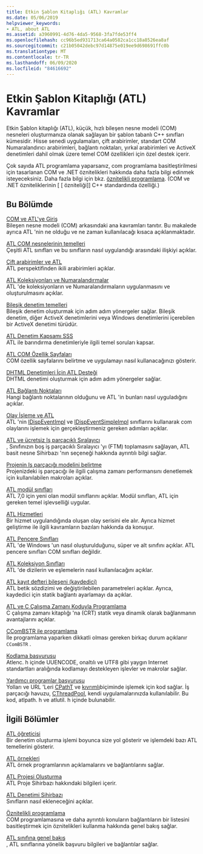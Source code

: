 ```yaml
---
title: Etkin Şablon Kitaplığı (ATL) Kavramlar
ms.date: 05/06/2019
helpviewer_keywords:
- ATL, about ATL
ms.assetid: a3960991-4d76-4da5-9568-3fa7fde53ff4
ms.openlocfilehash: cc96b5ed931713ca64a0582ca1cc18a8526ea8af
ms.sourcegitcommit: c21b05042debc97d14875e019ee9d698691ffc0b
ms.translationtype: MT
ms.contentlocale: tr-TR
ms.lasthandoff: 06/09/2020
ms.locfileid: "84616692"
---
```

# <a name="active-template-library-atl-concepts"></a>Etkin Şablon Kitaplığı (ATL) Kavramlar

Etkin Şablon kitaplığı (ATL), küçük, hızlı bileşen nesne modeli (COM) nesneleri oluşturmanıza olanak sağlayan bir şablon tabanlı C++ sınıfları kümesidir. Hisse senedi uygulamaları, çift arabirimler, standart COM Numaralandırıcı arabirimleri, bağlantı noktaları, yırkal arabirimleri ve ActiveX denetimleri dahil olmak üzere temel COM özellikleri için özel destek içerir.

Çok sayıda ATL programlama yaparsanız, com programlama basitleştirilmesi için tasarlanan COM ve .NET öznitelikleri hakkında daha fazla bilgi edinmek isteyeceksiniz. Daha fazla bilgi için bkz. [öznitelikli programlama](../windows/attributed-programming-concepts.md). (COM ve .NET özniteliklerinin \[ \[ özniteliği]] C++ standardında özelliği.)

## <a name="in-this-section"></a>Bu Bölümde

[COM ve ATL'ye Giriş](introduction-to-com-and-atl.md)<br/>
Bileşen nesne modeli (COM) arkasındaki ana kavramları tanıtır. Bu makalede ayrıca ATL 'nin ne olduğu ve ne zaman kullanılacağı kısaca açıklanmaktadır.

[ATL COM nesnelerinin temelleri](fundamentals-of-atl-com-objects.md)<br/>
Çeşitli ATL sınıfları ve bu sınıfların nasıl uygulandığı arasındaki ilişkiyi açıklar.

[Çift arabirimler ve ATL](dual-interfaces-and-atl.md)<br/>
ATL perspektifinden ikili arabirimleri açıklar.

[ATL Koleksiyonları ve Numaralandırmalar](atl-collections-and-enumerators.md)<br/>
ATL 'de koleksiyonların ve Numaralandırmaların uygulanmasını ve oluşturulmasını açıklar.

[Bileşik denetim temelleri](atl-composite-control-fundamentals.md)<br/>
Bileşik denetim oluşturmak için adım adım yönergeler sağlar. Bileşik denetim, diğer ActiveX denetimlerini veya Windows denetimlerini içerebilen bir ActiveX denetimi türüdür.

[ATL Denetim Kapsamı SSS](atl-control-containment-faq.md)<br/>
ATL ile barındırma denetimleriyle ilgili temel soruları kapsar.

[ATL COM Özellik Sayfaları](atl-com-property-pages.md)<br/>
COM özellik sayfalarını belirtme ve uygulamayı nasıl kullanacağınızı gösterir.

[DHTML Denetimleri İçin ATL Desteği](atl-support-for-dhtml-controls.md)<br/>
DHTML denetimi oluşturmak için adım adım yönergeler sağlar.

[ATL Bağlantı Noktaları](atl-connection-points.md)<br/>
Hangi bağlantı noktalarının olduğunu ve ATL 'in bunları nasıl uyguladığını açıklar.

[Olay İşleme ve ATL](event-handling-and-atl.md)<br/>
ATL 'nin [IDispEventImpl](reference/idispeventimpl-class.md) ve [IDispEventSimpleImpl](reference/idispeventsimpleimpl-class.md) sınıflarını kullanarak com olaylarını işlemek için gerçekleştirmeniz gereken adımları açıklar.

[ATL ve ücretsiz Iş parçacıklı Sıralayıcı](atl-and-the-free-threaded-marshaler.md)<br/>
, Sınıfınızın boş iş parçacıklı Sıralayıcı 'yı (FTM) toplamasını sağlayan, ATL basit nesne Sihirbazı 'nın seçeneği hakkında ayrıntılı bilgi sağlar.

[Projenin Iş parçacığı modelini belirtme](specifying-the-threading-model-for-a-project-atl.md)<br/>
Projenizdeki iş parçacığı ile ilgili çalışma zamanı performansını denetlemek için kullanılabilen makroları açıklar.

[ATL modül sınıfları](atl-module-classes.md)<br/>
ATL 7,0 için yeni olan modül sınıflarını açıklar. Modül sınıfları, ATL için gereken temel işlevselliği uygular.

[ATL Hizmetleri](atl-services.md)<br/>
Bir hizmet uygulandığında oluşan olay serisini ele alır. Ayrıca hizmet geliştirme ile ilgili kavramların bazıları hakkında da konuşur.

[ATL Pencere Sınıfları](atl-window-classes.md)<br/>
ATL 'de Windows 'un nasıl oluşturulduğunu, süper ve alt sınıfını açıklar. ATL pencere sınıfları COM sınıfları değildir.

[ATL Koleksiyon Sınıfları](atl-collection-classes.md)<br/>
ATL 'de dizilerin ve eşlemelerin nasıl kullanılacağını açıklar.

[ATL kayıt defteri bileşeni (kaydedici)](atl-registry-component-registrar.md)<br/>
ATL betik sözdizimi ve değiştirilebilen parametreleri açıklar. Ayrıca, kaydedici için statik bağlantı ayarlamayı da açıklar.

[ATL ve C Çalışma Zamanı Koduyla Programlama](programming-with-atl-and-c-run-time-code.md)<br/>
C çalışma zamanı kitaplığı 'na (CRT) statik veya dinamik olarak bağlanmanın avantajlarını açıklar.

[CComBSTR ile programlama](programming-with-ccombstr-atl.md)<br/>
İle programlama yaparken dikkatli olması gereken birkaç durum açıklanır `CComBSTR` .

[Kodlama başvurusu](atl-encoding-reference.md)<br/>
Atlenc. h içinde UUENCODE, onaltılı ve UTF8 gibi yaygın Internet standartları aralığında kodlamayı destekleyen işlevler ve makrolar sağlar.

[Yardımcı programlar başvurusu](atl-utilities-reference.md)<br/>
Yolları ve URL 'Leri [CPathT](reference/cpatht-class.md) ve [kıvrımlı](reference/curl-class.md)biçiminde işlemek için kod sağlar. İş parçacığı havuzu, [CThreadPool](reference/cthreadpool-class.md), kendi uygulamalarınızda kullanılabilir. Bu kod, atlpath. h ve atlutil. h içinde bulunabilir.

## <a name="related-sections"></a>İlgili Bölümler

[ATL öğreticisi](active-template-library-atl-tutorial.md)<br/>
Bir denetim oluşturma işlemi boyunca size yol gösterir ve işlemdeki bazı ATL temellerini gösterir.

[ATL örnekleri](../overview/visual-cpp-samples.md)<br/>
ATL örnek programlarının açıklamalarını ve bağlantılarını sağlar.

[ATL Projesi Oluşturma](reference/creating-an-atl-project.md)<br/>
ATL Proje Sihirbazı hakkındaki bilgileri içerir.

[ATL Denetimi Sihirbazı](reference/atl-control-wizard.md)<br/>
Sınıfların nasıl ekleneceğini açıklar.

[Öznitelikli programlama](../windows/attributed-programming-concepts.md)<br/>
COM programlamasına ve daha ayrıntılı konuların bağlantıların bir listesini basitleştirmek için öznitelikleri kullanma hakkında genel bakış sağlar.

[ATL sınıfına genel bakış](atl-class-overview.md)<br/>
, ATL sınıflarına yönelik başvuru bilgileri ve bağlantılar sağlar.
